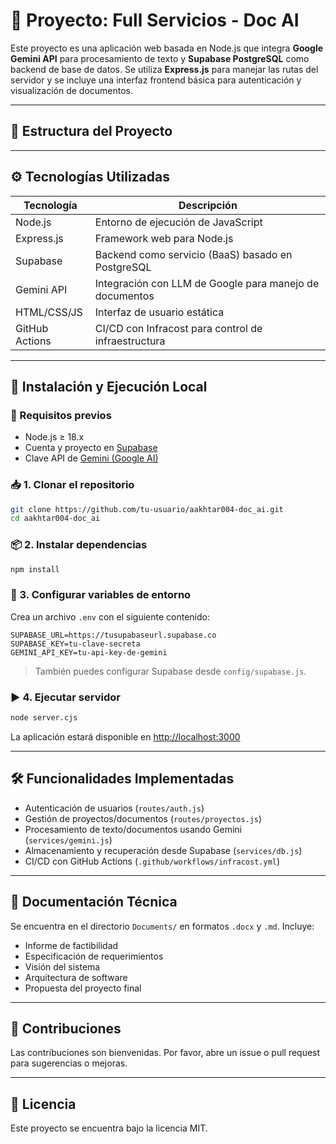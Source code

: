 # 📄 Proyecto: Full Servicios - Doc AI

Este proyecto es una aplicación web basada en Node.js que integra **Google Gemini API** para procesamiento de texto y **Supabase PostgreSQL** como backend de base de datos. Se utiliza **Express.js** para manejar las rutas del servidor y se incluye una interfaz frontend básica para autenticación y visualización de documentos.

---

## 📁 Estructura del Proyecto

---

## ⚙️ Tecnologías Utilizadas

| Tecnología        | Descripción                                                |
|-------------------|------------------------------------------------------------|
| Node.js           | Entorno de ejecución de JavaScript                        |
| Express.js        | Framework web para Node.js                                |
| Supabase          | Backend como servicio (BaaS) basado en PostgreSQL         |
| Gemini API        | Integración con LLM de Google para manejo de documentos   |
| HTML/CSS/JS       | Interfaz de usuario estática                              |
| GitHub Actions    | CI/CD con Infracost para control de infraestructura       |

---

## 🚀 Instalación y Ejecución Local

### 🔧 Requisitos previos

- Node.js ≥ 18.x  
- Cuenta y proyecto en [Supabase](https://supabase.com/)
- Clave API de [Gemini (Google AI)](https://makersuite.google.com/app)

### 📥 1. Clonar el repositorio

```bash
git clone https://github.com/tu-usuario/aakhtar004-doc_ai.git
cd aakhtar004-doc_ai
```

### 📦 2. Instalar dependencias

```bash
npm install
```

### 🔑 3. Configurar variables de entorno

Crea un archivo `.env` con el siguiente contenido:

```env
SUPABASE_URL=https://tusupabaseurl.supabase.co
SUPABASE_KEY=tu-clave-secreta
GEMINI_API_KEY=tu-api-key-de-gemini
```

> También puedes configurar Supabase desde `config/supabase.js`.

### ▶️ 4. Ejecutar servidor

```bash
node server.cjs
```

La aplicación estará disponible en [http://localhost:3000](http://localhost:3000)

---

## 🛠 Funcionalidades Implementadas

- Autenticación de usuarios (`routes/auth.js`)
- Gestión de proyectos/documentos (`routes/proyectos.js`)
- Procesamiento de texto/documentos usando Gemini (`services/gemini.js`)
- Almacenamiento y recuperación desde Supabase (`services/db.js`)
- CI/CD con GitHub Actions (`.github/workflows/infracost.yml`)

---

## 📄 Documentación Técnica

Se encuentra en el directorio `Documents/` en formatos `.docx` y `.md`. Incluye:

- Informe de factibilidad
- Especificación de requerimientos
- Visión del sistema
- Arquitectura de software
- Propuesta del proyecto final

---

## 🤝 Contribuciones

Las contribuciones son bienvenidas. Por favor, abre un issue o pull request para sugerencias o mejoras.

---

## 📝 Licencia

Este proyecto se encuentra bajo la licencia MIT.
